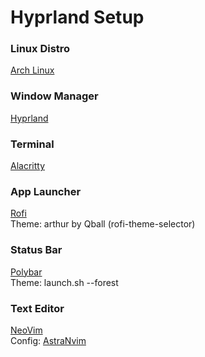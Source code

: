 # Hyprland Setup

### Linux Distro
[Arch Linux](https://archlinux.org)

### Window Manager
[Hyprland](https://hyprland.org)

### Terminal
[Alacritty](https://alacritty.org)

### App Launcher
[Rofi](https://github.com/davatorium/rofi) \
Theme: arthur by Qball (rofi-theme-selector)

### Status Bar
[Polybar](https://polybar.github.io) \
Theme: launch.sh --forest

### Text Editor
[NeoVim](https://neovim.io) \
Config: [AstraNvim](https://astronvim.com)